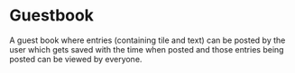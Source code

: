 # Guestbook
A guest book where entries (containing tile and text) can be posted by the user which gets saved with the time when posted and those entries being posted can be viewed by everyone.
